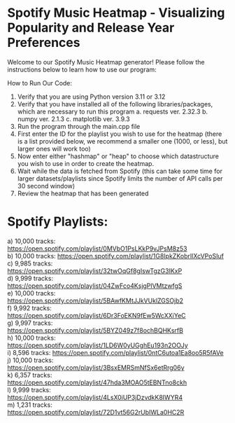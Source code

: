 # Spotify Music Heatmap - Visualizing Popularity and Release Year Preferences
Welcome to our Spotify Music Heatmap generator! Please follow the instructions below to learn how to use our program:


How to Run Our Code:

1. Verify that you are using Python version 3.11 or 3.12
2. Verify that you have installed all of the following libraries/packages, which are necessary to run this program
    a. requests          ver. 2.32.3
    b. numpy             ver. 2.1.3
    c. matplotlib        ver. 3.9.3
3. Run the program through the main.cpp file
4. First enter the ID for the playlist you wish to use for the heatmap (there is a list provided below, we recommend a smaller one (1000, or less), but larger ones will work too)
5. Now enter either "hashmap" or "heap" to choose which datastructure you wish to use in order to create the heatmap.
6. Wait while the data is fetched from Spotify (this can take some time for larger datasets/playlists since Spotify limits the number of API calls per 30 second window)
7. Review the heatmap that has been generated


# Spotify Playlists:
a) 10,000 tracks: https://open.spotify.com/playlist/0MVbO1PsLKkP9vJPsM8z53  
b) 10,000 tracks: https://open.spotify.com/playlist/1G8IpkZKobrIlXcVPoSIuf  
c) 9,985 tracks: https://open.spotify.com/playlist/32twOqGf8gIswTgzG3IKxP  
d) 9,999 tracks: https://open.spotify.com/playlist/04ZwFco4KsjgPlVMtzwfgS  
e) 10,000 tracks: https://open.spotify.com/playlist/5BAwfKMtJJkVUklZGSOjb2  
f) 9,992 tracks: https://open.spotify.com/playlist/6Dr3FoEKN9fEw5WcXXiYeC  
g) 9,997 tracks: https://open.spotify.com/playlist/5BYZ049z7f8ochBQHKsrfB  
h) 10,000 tracks: https://open.spotify.com/playlist/1LD6W0yUGghEu193n2OOJy  
i) 8,596 tracks: https://open.spotify.com/playlist/0ntC6utoa1Ea8oo5R5fAVe  
j) 10,000 tracks: https://open.spotify.com/playlist/3BsxEMRSmNfSx6etRrg06y  
k) 6,357 tracks: https://open.spotify.com/playlist/47hda3MOAO5tEBNTno8ckh  
l) 9,999 tracks: https://open.spotify.com/playlist/4LsX0iUP3jDzvdkK8IWYR4  
m) 1,231 tracks: https://open.spotify.com/playlist/72D1vt56G2rUbIWLa0HC2R  
